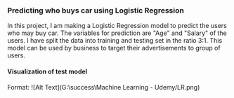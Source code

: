 ### Predicting who buys car using Logistic Regression

In this project, I am making a Logistic Regression model to predict the users who may buy  car. The variables for prediction are "Age" and "Salary" of the users. I have split the data into training and testing set in the ratio 3:1. 
This model can be used by business to target their advertisements to group of users.

#### Visualization of test model
Format: ![Alt Text](G:\success\Machine Learning - Udemy/LR.png)






